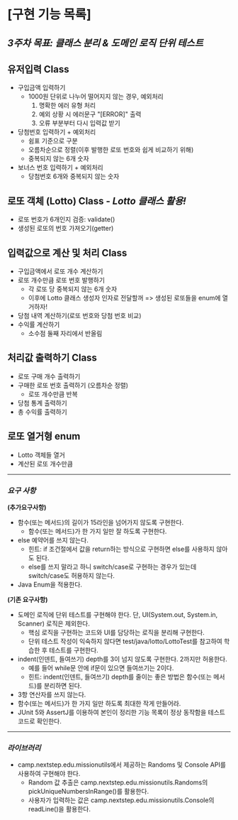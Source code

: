 # [구현 기능 목록]
## *3주차 목표: 클래스 분리 & 도메인 로직 단위 테스트* 


##  유저입력 Class 
  - 구입금액 입력하기
    - 1000원 단위로 나누어 떨어지지 않는 경우, 예외처리
      1. 명확한 에러 유형 처리
      2. 예외 상황 시  에러문구 "[ERROR]" 출력
      3. 오류 부분부터 다시 입력값 받기
  - 당첨번호 입력하기 + 예외처리
    - 쉼표 기준으로 구분
    - 오름차순으로 정렬(이후 발행한 로또 번호와 쉽게 비교하기 위해)
    - 중복되지 않는 6개 숫자
  - 보너스 번호 입력하기 + 예외처리
    - 당첨번호 6개와 중복되지 않는 숫자

## 로또 객체 (Lotto) Class - *Lotto 클래스 활용!*
  - 로또 번호가 6개인지 검증: validate()
  - 생성된 로또의 번호 가져오기(getter)

## 입력값으로 계산 및 처리 Class
  - 구입금액에서 로또 개수 계산하기
  - 로또 개수만큼 로또 번호 발행하기
    - 각 로또 당 중복되지 않는 6개 숫자
    - 이후에 Lotto 클래스 생성자 인자로 전달할꺼 => 생성된 로또들을 enum에 열거하자!
  - 당첨 내역 계산하기(로또 번호와 당첨 번호 비교)
  - 수익률 계산하기
    - 소수점 둘째 자리에서 반올림

## 처리값 출력하기 Class
  - 로또 구매 개수 출력하기
  - 구매한 로또 번호 출력하기 (오름차순 정렬)
    - 로또 개수만큼 반복
  - 당첨 통계 출력하기
  - 총 수익률 출력하기

## 로또 열거형 enum
  - Lotto 객체들 열거
  - 계산된 로또 개수만큼


<hr/> 

### *요구 사항*
**(추가요구사항)**
- 함수(또는 메서드)의 길이가 15라인을 넘어가지 않도록 구현한다.
  - 함수(또는 메서드)가 한 가지 일만 잘 하도록 구현한다.
- else 예약어를 쓰지 않는다.
  - 힌트: if 조건절에서 값을 return하는 방식으로 구현하면 else를 사용하지 않아도 된다.
  - else를 쓰지 말라고 하니 switch/case로 구현하는 경우가 있는데 switch/case도 허용하지 않는다.
- Java Enum을 적용한다.

**(기존 요구사항)**
- 도메인 로직에 단위 테스트를 구현해야 한다. 단, UI(System.out, System.in, Scanner) 로직은 제외한다.
  - 핵심 로직을 구현하는 코드와 UI를 담당하는 로직을 분리해 구현한다.
  - 단위 테스트 작성이 익숙하지 않다면 test/java/lotto/LottoTest를 참고하여 학습한 후 테스트를 구현한다.
- indent(인덴트, 들여쓰기) depth를 3이 넘지 않도록 구현한다. 2까지만 허용한다. 
  - 예를 들어 while문 안에 if문이 있으면 들여쓰기는 2이다.
  - 힌트: indent(인덴트, 들여쓰기) depth를 줄이는 좋은 방법은 함수(또는 메서드)를 분리하면 된다.
- 3항 연산자를 쓰지 않는다. 
- 함수(또는 메서드)가 한 가지 일만 하도록 최대한 작게 만들어라.
- JUnit 5와 AssertJ를 이용하여 본인이 정리한 기능 목록이 정상 동작함을 테스트 코드로 확인한다.

<hr/> 

### *라이브러리*
- camp.nextstep.edu.missionutils에서 제공하는 Randoms 및 Console API를 사용하여 구현해야 한다.
  - Random 값 추출은 camp.nextstep.edu.missionutils.Randoms의 pickUniqueNumbersInRange()를 활용한다.
  - 사용자가 입력하는 값은 camp.nextstep.edu.missionutils.Console의 readLine()을 활용한다.




